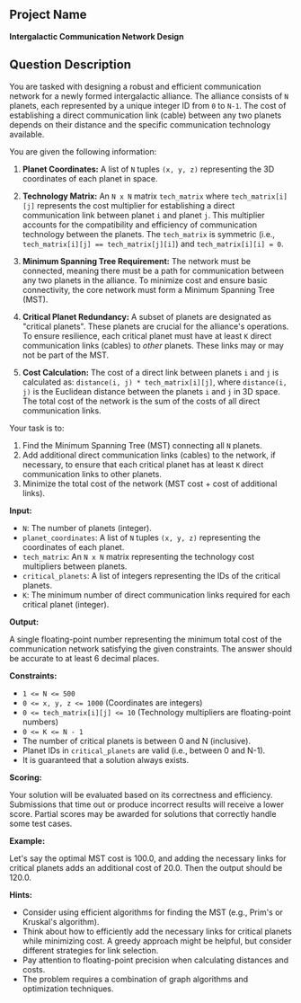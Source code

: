 ## Project Name

**Intergalactic Communication Network Design**

## Question Description

You are tasked with designing a robust and efficient communication network for a newly formed intergalactic alliance. The alliance consists of `N` planets, each represented by a unique integer ID from `0` to `N-1`. The cost of establishing a direct communication link (cable) between any two planets depends on their distance and the specific communication technology available.

You are given the following information:

1.  **Planet Coordinates:** A list of `N` tuples `(x, y, z)` representing the 3D coordinates of each planet in space.

2.  **Technology Matrix:** An `N x N` matrix `tech_matrix` where `tech_matrix[i][j]` represents the cost multiplier for establishing a direct communication link between planet `i` and planet `j`. This multiplier accounts for the compatibility and efficiency of communication technology between the planets. The `tech_matrix` is symmetric (i.e., `tech_matrix[i][j] == tech_matrix[j][i]`) and `tech_matrix[i][i] = 0`.

3.  **Minimum Spanning Tree Requirement:**  The network must be connected, meaning there must be a path for communication between any two planets in the alliance. To minimize cost and ensure basic connectivity, the core network must form a Minimum Spanning Tree (MST).

4.  **Critical Planet Redundancy:** A subset of planets are designated as "critical planets". These planets are crucial for the alliance's operations. To ensure resilience, each critical planet must have at least `K` direct communication links (cables) to *other* planets. These links may or may not be part of the MST.

5.  **Cost Calculation:** The cost of a direct link between planets `i` and `j` is calculated as:  `distance(i, j) * tech_matrix[i][j]`, where `distance(i, j)` is the Euclidean distance between the planets `i` and `j` in 3D space. The total cost of the network is the sum of the costs of all direct communication links.

Your task is to:

1.  Find the Minimum Spanning Tree (MST) connecting all `N` planets.
2.  Add additional direct communication links (cables) to the network, if necessary, to ensure that each critical planet has at least `K` direct communication links to other planets.
3.  Minimize the total cost of the network (MST cost + cost of additional links).

**Input:**

*   `N`: The number of planets (integer).
*   `planet_coordinates`: A list of `N` tuples `(x, y, z)` representing the coordinates of each planet.
*   `tech_matrix`: An `N x N` matrix representing the technology cost multipliers between planets.
*   `critical_planets`: A list of integers representing the IDs of the critical planets.
*   `K`: The minimum number of direct communication links required for each critical planet (integer).

**Output:**

A single floating-point number representing the minimum total cost of the communication network satisfying the given constraints.  The answer should be accurate to at least 6 decimal places.

**Constraints:**

*   `1 <= N <= 500`
*   `0 <= x, y, z <= 1000` (Coordinates are integers)
*   `0 <= tech_matrix[i][j] <= 10` (Technology multipliers are floating-point numbers)
*   `0 <= K <= N - 1`
*   The number of critical planets is between 0 and N (inclusive).
*   Planet IDs in `critical_planets` are valid (i.e., between 0 and N-1).
*   It is guaranteed that a solution always exists.

**Scoring:**

Your solution will be evaluated based on its correctness and efficiency.  Submissions that time out or produce incorrect results will receive a lower score.  Partial scores may be awarded for solutions that correctly handle some test cases.

**Example:**

Let's say the optimal MST cost is 100.0, and adding the necessary links for critical planets adds an additional cost of 20.0. Then the output should be 120.0.

**Hints:**

*   Consider using efficient algorithms for finding the MST (e.g., Prim's or Kruskal's algorithm).
*   Think about how to efficiently add the necessary links for critical planets while minimizing cost. A greedy approach might be helpful, but consider different strategies for link selection.
*   Pay attention to floating-point precision when calculating distances and costs.
*   The problem requires a combination of graph algorithms and optimization techniques.
